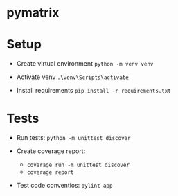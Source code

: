 # pymatrix

# Setup 

- Create virtual environment `python -m venv venv`

- Activate venv `.\venv\Scripts\activate`

- Install requirements `pip install -r requirements.txt`


# Tests

- Run tests: `python -m unittest discover`

- Create coverage report: 
    - `coverage run -m unittest discover`
    - `coverage report`

- Test code conventios: `pylint app`